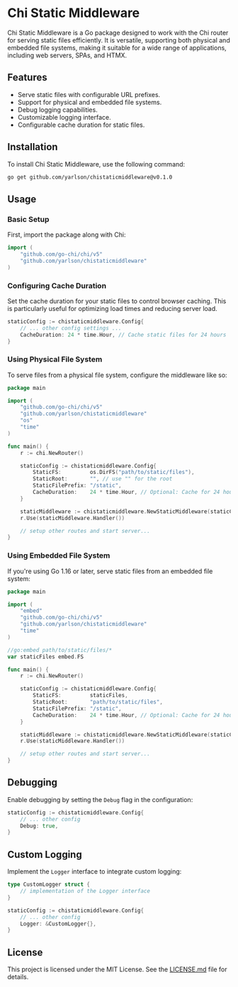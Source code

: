 # Chi Static Middleware

Chi Static Middleware is a Go package designed to work with the Chi router for serving static files efficiently. It is versatile, supporting both physical and embedded file systems, making it suitable for a wide range of applications, including web servers, SPAs, and HTMX.

## Features

- Serve static files with configurable URL prefixes.
- Support for physical and embedded file systems.
- Debug logging capabilities.
- Customizable logging interface.
- Configurable cache duration for static files.

## Installation

To install Chi Static Middleware, use the following command:

```bash
go get github.com/yarlson/chistaticmiddleware@v0.1.0
```

## Usage

### Basic Setup

First, import the package along with Chi:

```go
import (
    "github.com/go-chi/chi/v5"
    "github.com/yarlson/chistaticmiddleware"
)
```

### Configuring Cache Duration

Set the cache duration for your static files to control browser caching. This is particularly useful for optimizing load times and reducing server load.

```go
staticConfig := chistaticmiddleware.Config{
    // ... other config settings ...
    CacheDuration: 24 * time.Hour, // Cache static files for 24 hours
}
```

### Using Physical File System

To serve files from a physical file system, configure the middleware like so:

```go
package main

import (
    "github.com/go-chi/chi/v5"
    "github.com/yarlson/chistaticmiddleware"
    "os"
    "time"
)

func main() {
    r := chi.NewRouter()

    staticConfig := chistaticmiddleware.Config{
        StaticFS:         os.DirFS("path/to/static/files"),
        StaticRoot:       "", // use "" for the root
        StaticFilePrefix: "/static",
        CacheDuration:    24 * time.Hour, // Optional: Cache for 24 hours
    }

    staticMiddleware := chistaticmiddleware.NewStaticMiddleware(staticConfig)
    r.Use(staticMiddleware.Handler())

    // setup other routes and start server...
}
```

### Using Embedded File System

If you're using Go 1.16 or later, serve static files from an embedded file system:

```go
package main

import (
    "embed"
    "github.com/go-chi/chi/v5"
    "github.com/yarlson/chistaticmiddleware"
    "time"
)

//go:embed path/to/static/files/*
var staticFiles embed.FS

func main() {
    r := chi.NewRouter()

    staticConfig := chistaticmiddleware.Config{
        StaticFS:         staticFiles,
        StaticRoot:       "path/to/static/files",
        StaticFilePrefix: "/static",
        CacheDuration:    24 * time.Hour, // Optional: Cache for 24 hours
    }

    staticMiddleware := chistaticmiddleware.NewStaticMiddleware(staticConfig)
    r.Use(staticMiddleware.Handler())

    // setup other routes and start server...
}
```

## Debugging

Enable debugging by setting the `Debug` flag in the configuration:

```go
staticConfig := chistaticmiddleware.Config{
    // ... other config
    Debug: true,
}
```

## Custom Logging

Implement the `Logger` interface to integrate custom logging:

```go
type CustomLogger struct {
    // implementation of the Logger interface
}

staticConfig := chistaticmiddleware.Config{
    // ... other config
    Logger: &CustomLogger{},
}
```

## License

This project is licensed under the MIT License. See the [LICENSE.md](LICENSE.md) file for details.
